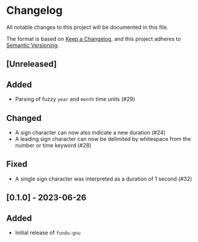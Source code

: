 <!-- spell-checker: ignore millis -->

<!--
 Copyright (c) 2023 Joining7943 <joining@posteo.de>

 This software is released under the MIT License.
 https://opensource.org/licenses/MIT
-->

<!--
Types of changes:
Added: for new features.
Changed: for changes in existing functionality.
Deprecated: for soon-to-be removed features.
Removed: for now removed features.
Fixed: for any bug fixes.
Security: in case of vulnerabilities.
-->

# Changelog

All notable changes to this project will be documented in this file.

The format is based on [Keep a Changelog](https://keepachangelog.com/en/1.0.0/),
and this project adheres to [Semantic Versioning](https://semver.org/spec/v2.0.0.html).

## [Unreleased]

## Added

* Parsing of fuzzy `year` and `month` time units (#29)

## Changed

* A sign character can now also indicate a new duration (#24)
* A leading sign character can now be delimited by whitespace from the number or time keyword (#28)

## Fixed

* A single sign character was interpreted as a duration of 1 second (#32)

## [0.1.0] - 2023-06-26

## Added

* Initial release of `fundu-gnu`

